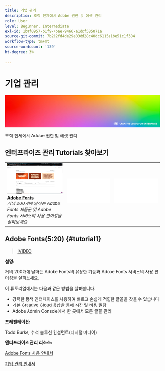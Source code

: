 ```yaml
---
title: 기업 관리
description: 조직 전체에서 Adobe 권한 및 에셋 관리
role: User
level: Beginner, Intermediate
exl-id: 1b8f0957-b1f9-4bae-9466-a1dcf585071a
source-git-commit: 7b202fd4de29e83dd28c40dc6115a1be51c1f384
workflow-type: tm+mt
source-wordcount: '139'
ht-degree: 3%

---
```


# 기업 관리

![튜토리얼 메인 이미지](../assets/hero_cce.jpg)

조직 전체에서 Adobe 권한 및 에셋 관리

## 엔터프라이즈 관리 Tutorials 찾아보기

<table style="table-layout:fixed">
<tr>
 <td>
   <a href="enterprise.md#tutorial1">
      <img alt="Adobe Fonts" src="../assets/fonts_burke_thumbnail.jpg" />
   </a>
    <div>
   <a href="enterprise.md#tutorial1"><strong>Adobe Fonts</strong></a>
    </div>
    <em>거의 200개에 달하는 Adobe Fonts 제품군 및 Adobe Fonts 서비스의 사용 편이성을 살펴보세요</em>
    <br>
  </td>
  <td>
    <img alt="스페이서" src="../assets/Whitespacer.png" />
    <div>
    <br>
  </td>
  <td>
    <img alt="스페이서" src="../assets/Whitespacer.png" />
    <div>
    <br>
  </td>
</tr>
</table>

## Adobe Fonts(5:20) {#tutorial1}

>[!VIDEO](https://video.tv.adobe.com/v/328226?hidetitle=true)

**설명:**

거의 200개에 달하는 Adobe Fonts의 유용한 기능과 Adobe Fonts 서비스의 사용 편이성을 살펴보세요.

이 튜토리얼에서는 다음과 같은 방법을 살펴봅니다.
* 강력한 탐색 인터페이스를 사용하여 빠르고 손쉽게 적합한 글꼴을 찾을 수 있습니다
* 기본 Creative Cloud 통합을 통해 시간 및 비용 절감
* Adobe Admin Console에서 한 곳에서 모든 글꼴 관리

**프레젠테이션:**

Todd Burke, 수석 솔루션 컨설턴트(디지털 미디어)

**엔터프라이즈 관리 리소스:**

[Adobe Fonts 사용 안내서](https://helpx.adobe.com/fonts/user-guide.html)

[기업 관리 안내서](https://helpx.adobe.com/enterprise/admin-guide.html)
